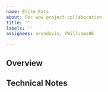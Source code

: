 ```yaml
---
name: Elite Eats
about: For wow project collaboration
title: ''
labels: ''
assignees: aryndavis, VWilliams86

---
```


## Overview
<!-- Add description of the task -->
<!-- Add screenshots related to the task -->

## Technical Notes
<!-- Add details to relevant implementation that you think might be helpful -->
<!-- Add links to documentation -->

